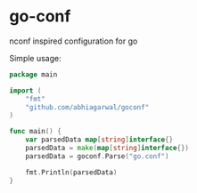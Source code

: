 go-conf
=======

nconf inspired configuration for go

Simple usage:

```go
package main

import (
	"fmt"
	"github.com/abhiagarwal/goconf"
)

func main() {
	var parsedData map[string]interface{}
	parsedData = make(map[string]interface{})
	parsedData = goconf.Parse("go.conf")

	fmt.Println(parsedData)
}
```